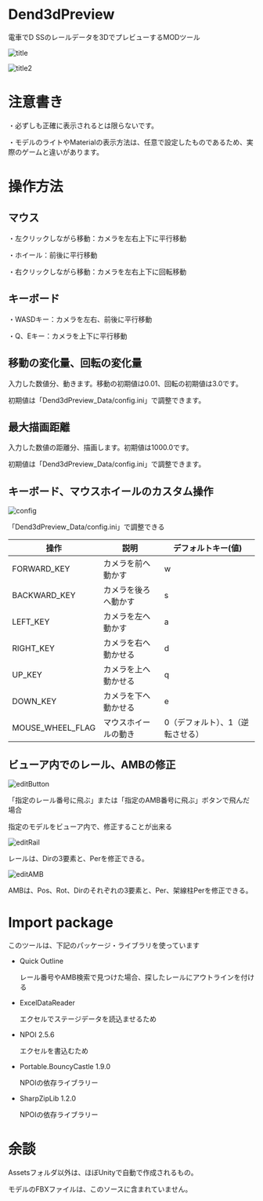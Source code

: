 # Dend3dPreview

電車でD SSのレールデータを3DでプレビューするMODツール

![title](title.png)

![title2](title2.png)

# 注意書き

・必ずしも正確に表示されるとは限らないです。

・モデルのライトやMaterialの表示方法は、任意で設定したものであるため、実際のゲームと違いがあります。

# 操作方法

## マウス

・左クリックしながら移動：カメラを左右上下に平行移動

・ホイール：前後に平行移動

・右クリックしながら移動：カメラを左右上下に回転移動

## キーボード

・WASDキー：カメラを左右、前後に平行移動

・Q、Eキー：カメラを上下に平行移動

## 移動の変化量、回転の変化量

入力した数値分、動きます。移動の初期値は0.01、回転の初期値は3.0です。

初期値は「Dend3dPreview_Data/config.ini」で調整できます。

## 最大描画距離

入力した数値の距離分、描画します。初期値は1000.0です。

初期値は「Dend3dPreview_Data/config.ini」で調整できます。

## キーボード、マウスホイールのカスタム操作

![config](config.png)

「Dend3dPreview_Data/config.ini」で調整できる

| 操作 | 説明 | デフォルトキー(値) |
| --- | --- | --- |
| FORWARD_KEY | カメラを前へ動かす | w |
| BACKWARD_KEY | カメラを後ろへ動かす | s |
| LEFT_KEY | カメラを左へ動かす | a |
| RIGHT_KEY | カメラを右へ動かせる | d |
| UP_KEY | カメラを上へ動かせる | q |
| DOWN_KEY | カメラを下へ動かせる | e |
| MOUSE_WHEEL_FLAG | マウスホイールの動き | 0（デフォルト）、1（逆転させる） |

## ビューア内でのレール、AMBの修正

![editButton](editButton.png)

「指定のレール番号に飛ぶ」または「指定のAMB番号に飛ぶ」ボタンで飛んだ場合

指定のモデルをビューア内で、修正することが出来る

![editRail](editRail.png)

レールは、Dirの3要素と、Perを修正できる。

![editAMB](editAMB.png)

AMBは、Pos、Rot、Dirのそれぞれの3要素と、Per、架線柱Perを修正できる。

# Import package

このツールは、下記のパッケージ・ライブラリを使っています

* Quick Outline
  
  レール番号やAMB検索で見つけた場合、探したレールにアウトラインを付ける

* ExcelDataReader

  エクセルでステージデータを読込ませるため

* NPOI 2.5.6

  エクセルを書込むため

* Portable.BouncyCastle 1.9.0

  NPOIの依存ライブラリー

* SharpZipLib 1.2.0

  NPOIの依存ライブラリー

# 余談

Assetsフォルダ以外は、ほぼUnityで自動で作成されるもの。

モデルのFBXファイルは、このソースに含まれていません。